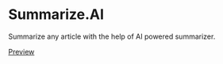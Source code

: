 # Summarize.AI

Summarize any article with the help of AI powered summarizer.

[Preview](https://supremekhadka.github.io/ai-summarizer) 
